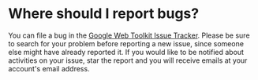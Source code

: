 # Where should I report bugs? #

You can file a bug in the [Google Web Toolkit Issue Tracker](http://code.google.com/p/google-web-toolkit/issues/list). Please be sure to search for your problem before reporting a new issue, since someone else might have already reported it. If you would like to be notified about activities on your issue, star the report and you will receive emails at your account's email address.
